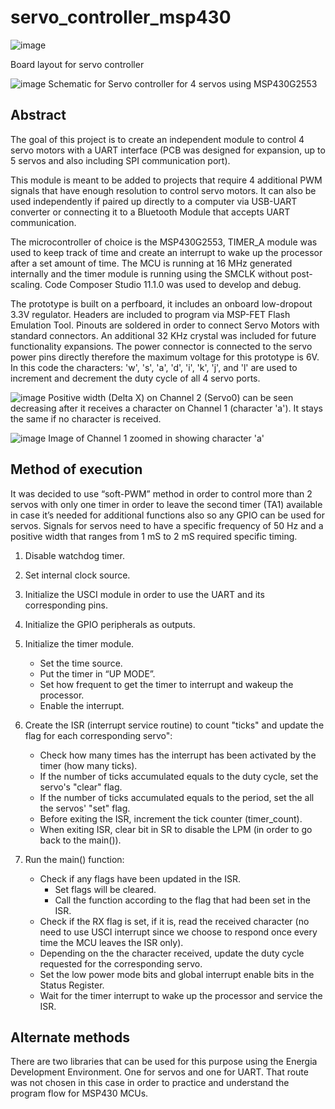# servo_controller_msp430

![image](https://user-images.githubusercontent.com/86902176/174351745-566496b7-6b94-4d67-b228-3ee8d65ea0e0.png) 

Board layout for servo controller




![image](https://user-images.githubusercontent.com/86902176/174352603-34216107-ba7f-4045-8db4-1189ea6a21d5.png)
Schematic for Servo controller for 4 servos using MSP430G2553
## Abstract
The goal of this project is to create an independent module to control 4 servo motors with a UART interface (PCB was designed for expansion, up to 5 servos and also including SPI communication port). 

This module is meant to be added to projects that require 4 additional PWM signals that have enough resolution to control servo motors. It can also be used independently if paired up directly to a computer via USB-UART converter or connecting it to a Bluetooth Module that accepts UART communication. 

The microcontroller of choice is the MSP430G2553, TIMER_A module was used to keep track of time and create an interrupt to wake up the processor after a set amount of time. The MCU is running at 16 MHz generated internally and the timer module is running using the SMCLK without post-scaling. Code Composer Studio 11.1.0 was used to develop and debug. 

The prototype is built on a perfboard, it includes an onboard low-dropout 3.3V regulator. Headers are included to program via MSP-FET Flash Emulation Tool. Pinouts are soldered in order to connect Servo Motors with standard connectors. An additional 32 KHz crystal was included for future functionality expansions. The power connector is connected to the servo power pins directly therefore the maximum voltage for this prototype is 6V. In this code the characters: 'w', 's', 'a', 'd', 'i', 'k', 'j', and 'l' are used to increment and decrement the duty cycle of all 4 servo ports.  

![image](https://user-images.githubusercontent.com/86902176/174415145-27fbc30d-8f04-4f45-bdb8-0451dbc002c3.png)
Positive width (Delta X) on Channel 2 (Servo0) can be seen decreasing after it receives a character on Channel 1 (character 'a'). It stays the same if no character is received. 

 
 
![image](https://user-images.githubusercontent.com/86902176/174415436-93b906b4-8196-4b2d-a725-984ebef13b29.png)
Image of Channel 1 zoomed in showing character 'a'

## Method of execution
It was decided to use “soft-PWM” method in order to control more than 2 servos with only one timer in order to leave the second timer (TA1) available in case it’s needed for additional functions also so any GPIO can be used for servos. Signals for servos need to have a specific frequency of 50 Hz and a positive width that ranges from 1 mS to 2 mS required specific timing. 

1. Disable watchdog timer.
2. Set internal clock source.
3. Initialize the USCI module in order to use the UART and its corresponding pins.
4. Initialize the GPIO peripherals as outputs.
5. Initialize the timer module.
    - Set the time source.
    - Put the timer in “UP MODE”.
    - Set how frequent to get the timer to interrupt and wakeup the processor.
    - Enable the interrupt.

6. Create the ISR (interrupt service routine) to count "ticks" and update the flag for each corresponding servo":
    - Check how many times has the interrupt has been activated by the timer (how many ticks).
    - If the number of ticks accumulated equals to the duty cycle, set the servo's "clear" flag.
    - If the number of ticks accumulated equals to the period, set the all the servos' "set" flag.
    - Before exiting the ISR, increment the tick counter (timer_count).
    - When exiting ISR, clear bit in SR to disable the LPM (in order to go back to the main()).
8. Run the main() function:
    - Check if any flags have been updated in the ISR.
      - Set flags will be cleared.
      - Call the function according to the flag that had been set in the ISR. 
    - Check if the RX flag is set, if it is, read the received character (no need to use USCI interrupt since we choose to respond once every time the MCU leaves the ISR only).
    - Depending on the the character received, update the duty cycle requested for the corresponding servo. 
    - Set the low power mode bits and global interrupt enable bits in the Status Register. 
    - Wait for the timer interrupt to wake up the processor and service the ISR. 

## Alternate methods
There are two libraries that can be used for this purpose using the Energia Development Environment. One for servos and one for UART. That route was not chosen in this case in order to practice and understand the program flow for MSP430 MCUs.
